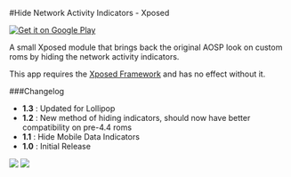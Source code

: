 #Hide Network Activity Indicators - Xposed

[![Get it on Google Play](https://developer.android.com/images/brand/en_generic_rgb_wo_60.png)](https://play.google.com/store/apps/details?id=com.nadeemsultan.hidenetworkindicators)

A small Xposed module that brings back the original AOSP look on custom roms by hiding the network activity indicators.

This app requires the [Xposed Framework](http://repo.xposed.info/) and has no effect without it.

###Changelog
* **1.3** : Updated for Lollipop
* **1.2** : New method of hiding indicators, should now have better compatibility on pre-4.4 roms
* **1.1** : Hide Mobile Data Indicators
* **1.0** : Initial Release

![](http://i.imgur.com/pbTpVgs.png?1)
![](http://i.imgur.com/tEj3wQT.png?1)